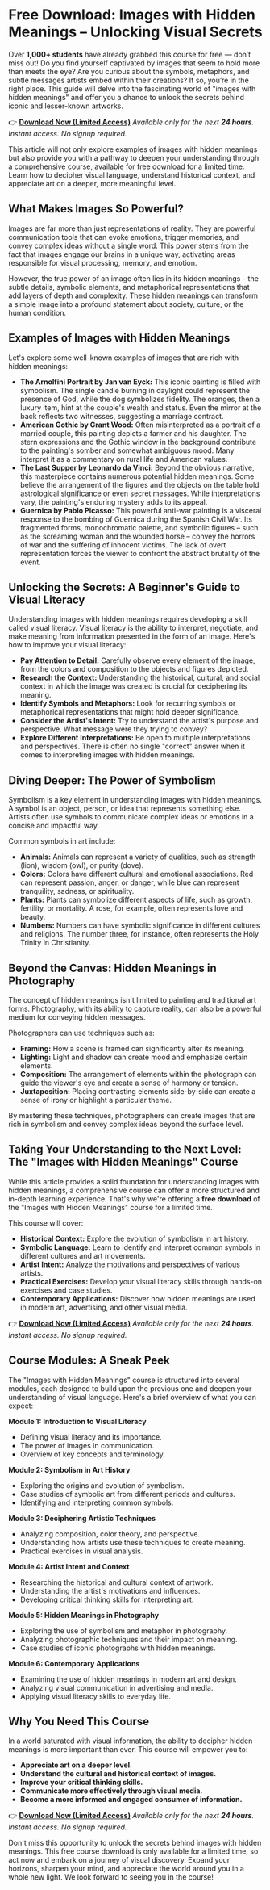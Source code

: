 # Free Download: Images with Hidden Meanings – Unlocking Visual Secrets

Over **1,000+ students** have already grabbed this course for free — don’t miss out! Do you find yourself captivated by images that seem to hold more than meets the eye? Are you curious about the symbols, metaphors, and subtle messages artists embed within their creations? If so, you’re in the right place. This guide will delve into the fascinating world of "images with hidden meanings" and offer you a chance to unlock the secrets behind iconic and lesser-known artworks.

👉 **[Download Now (Limited Access)](https://udemywork.com/images-with-hidden-meanings)**
_Available only for the next **24 hours**._
_Instant access. No signup required._

This article will not only explore examples of images with hidden meanings but also provide you with a pathway to deepen your understanding through a comprehensive course, available for free download for a limited time. Learn how to decipher visual language, understand historical context, and appreciate art on a deeper, more meaningful level.

## What Makes Images So Powerful?

Images are far more than just representations of reality. They are powerful communication tools that can evoke emotions, trigger memories, and convey complex ideas without a single word. This power stems from the fact that images engage our brains in a unique way, activating areas responsible for visual processing, memory, and emotion.

However, the true power of an image often lies in its hidden meanings – the subtle details, symbolic elements, and metaphorical representations that add layers of depth and complexity. These hidden meanings can transform a simple image into a profound statement about society, culture, or the human condition.

## Examples of Images with Hidden Meanings

Let's explore some well-known examples of images that are rich with hidden meanings:

*   **The Arnolfini Portrait by Jan van Eyck:** This iconic painting is filled with symbolism. The single candle burning in daylight could represent the presence of God, while the dog symbolizes fidelity. The oranges, then a luxury item, hint at the couple's wealth and status. Even the mirror at the back reflects two witnesses, suggesting a marriage contract.
*   **American Gothic by Grant Wood:** Often misinterpreted as a portrait of a married couple, this painting depicts a farmer and his daughter. The stern expressions and the Gothic window in the background contribute to the painting's somber and somewhat ambiguous mood. Many interpret it as a commentary on rural life and American values.
*   **The Last Supper by Leonardo da Vinci:** Beyond the obvious narrative, this masterpiece contains numerous potential hidden meanings. Some believe the arrangement of the figures and the objects on the table hold astrological significance or even secret messages. While interpretations vary, the painting's enduring mystery adds to its appeal.
*   **Guernica by Pablo Picasso:** This powerful anti-war painting is a visceral response to the bombing of Guernica during the Spanish Civil War. Its fragmented forms, monochromatic palette, and symbolic figures – such as the screaming woman and the wounded horse – convey the horrors of war and the suffering of innocent victims. The lack of overt representation forces the viewer to confront the abstract brutality of the event.

## Unlocking the Secrets: A Beginner's Guide to Visual Literacy

Understanding images with hidden meanings requires developing a skill called visual literacy. Visual literacy is the ability to interpret, negotiate, and make meaning from information presented in the form of an image. Here's how to improve your visual literacy:

*   **Pay Attention to Detail:** Carefully observe every element of the image, from the colors and composition to the objects and figures depicted.
*   **Research the Context:** Understanding the historical, cultural, and social context in which the image was created is crucial for deciphering its meaning.
*   **Identify Symbols and Metaphors:** Look for recurring symbols or metaphorical representations that might hold deeper significance.
*   **Consider the Artist's Intent:** Try to understand the artist's purpose and perspective. What message were they trying to convey?
*   **Explore Different Interpretations:** Be open to multiple interpretations and perspectives. There is often no single "correct" answer when it comes to interpreting images with hidden meanings.

## Diving Deeper: The Power of Symbolism

Symbolism is a key element in understanding images with hidden meanings. A symbol is an object, person, or idea that represents something else. Artists often use symbols to communicate complex ideas or emotions in a concise and impactful way.

Common symbols in art include:

*   **Animals:** Animals can represent a variety of qualities, such as strength (lion), wisdom (owl), or purity (dove).
*   **Colors:** Colors have different cultural and emotional associations. Red can represent passion, anger, or danger, while blue can represent tranquility, sadness, or spirituality.
*   **Plants:** Plants can symbolize different aspects of life, such as growth, fertility, or mortality. A rose, for example, often represents love and beauty.
*   **Numbers:** Numbers can have symbolic significance in different cultures and religions. The number three, for instance, often represents the Holy Trinity in Christianity.

## Beyond the Canvas: Hidden Meanings in Photography

The concept of hidden meanings isn't limited to painting and traditional art forms. Photography, with its ability to capture reality, can also be a powerful medium for conveying hidden messages.

Photographers can use techniques such as:

*   **Framing:** How a scene is framed can significantly alter its meaning.
*   **Lighting:** Light and shadow can create mood and emphasize certain elements.
*   **Composition:** The arrangement of elements within the photograph can guide the viewer's eye and create a sense of harmony or tension.
*   **Juxtaposition:** Placing contrasting elements side-by-side can create a sense of irony or highlight a particular theme.

By mastering these techniques, photographers can create images that are rich in symbolism and convey complex ideas beyond the surface level.

## Taking Your Understanding to the Next Level: The "Images with Hidden Meanings" Course

While this article provides a solid foundation for understanding images with hidden meanings, a comprehensive course can offer a more structured and in-depth learning experience. That's why we're offering a **free download** of the "Images with Hidden Meanings" course for a limited time.

This course will cover:

*   **Historical Context:** Explore the evolution of symbolism in art history.
*   **Symbolic Language:** Learn to identify and interpret common symbols in different cultures and art movements.
*   **Artist Intent:** Analyze the motivations and perspectives of various artists.
*   **Practical Exercises:** Develop your visual literacy skills through hands-on exercises and case studies.
*   **Contemporary Applications:** Discover how hidden meanings are used in modern art, advertising, and other visual media.

👉 **[Download Now (Limited Access)](https://udemywork.com/images-with-hidden-meanings)**
_Available only for the next **24 hours**._
_Instant access. No signup required._

## Course Modules: A Sneak Peek

The "Images with Hidden Meanings" course is structured into several modules, each designed to build upon the previous one and deepen your understanding of visual language. Here's a brief overview of what you can expect:

**Module 1: Introduction to Visual Literacy**

*   Defining visual literacy and its importance.
*   The power of images in communication.
*   Overview of key concepts and terminology.

**Module 2: Symbolism in Art History**

*   Exploring the origins and evolution of symbolism.
*   Case studies of symbolic art from different periods and cultures.
*   Identifying and interpreting common symbols.

**Module 3: Deciphering Artistic Techniques**

*   Analyzing composition, color theory, and perspective.
*   Understanding how artists use these techniques to create meaning.
*   Practical exercises in visual analysis.

**Module 4: Artist Intent and Context**

*   Researching the historical and cultural context of artwork.
*   Understanding the artist's motivations and influences.
*   Developing critical thinking skills for interpreting art.

**Module 5: Hidden Meanings in Photography**

*   Exploring the use of symbolism and metaphor in photography.
*   Analyzing photographic techniques and their impact on meaning.
*   Case studies of iconic photographs with hidden meanings.

**Module 6: Contemporary Applications**

*   Examining the use of hidden meanings in modern art and design.
*   Analyzing visual communication in advertising and media.
*   Applying visual literacy skills to everyday life.

## Why You Need This Course

In a world saturated with visual information, the ability to decipher hidden meanings is more important than ever. This course will empower you to:

*   **Appreciate art on a deeper level.**
*   **Understand the cultural and historical context of images.**
*   **Improve your critical thinking skills.**
*   **Communicate more effectively through visual media.**
*   **Become a more informed and engaged consumer of information.**

👉 **[Download Now (Limited Access)](https://udemywork.com/images-with-hidden-meanings)**
_Available only for the next **24 hours**._
_Instant access. No signup required._

Don't miss this opportunity to unlock the secrets behind images with hidden meanings. This free course download is only available for a limited time, so act now and embark on a journey of visual discovery. Expand your horizons, sharpen your mind, and appreciate the world around you in a whole new light. We look forward to seeing you in the course!
